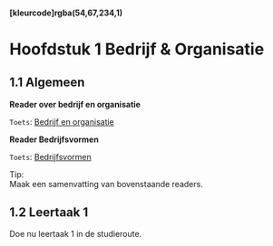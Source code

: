 #### [kleurcode]rgba(54,67,234,1)

#  Hoofdstuk 1 Bedrijf & Organisatie

## 1.1 Algemeen

__Reader over bedrijf en organisatie__

``Toets``: <a href='https://elo.kw1c.nl/CMS/Studie/811%20ICT-Academie/811%20VakkenInhoud/%5BB.05%20BED%5D%20Bedrijfskunde/Productie/01.%20Reader/Bedrijf%20-%20Organisatie.pdf'>Bedrijf en organisatie</a>

__Reader Bedrijfsvormen__

``Toets``: <a href='https://elo.kw1c.nl/CMS/Studie/811%20ICT-Academie/811%20VakkenInhoud/%5BB.05%20BED%5D%20Bedrijfskunde/Productie/01.%20Reader/BedrijfsvormenReader.pdf'>Bedrijfsvormen</a>

Tip:<br>
Maak een samenvatting van bovenstaande readers.

## 1.2 Leertaak 1

Doe nu leertaak 1 in de studieroute.
